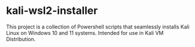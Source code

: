# kali-wsl2-installer
This project is a collection of Powershell scripts that seamlessly installs Kali Linux on Windows 10 and 11 systems. Intended for use in Kali VM Distribution.
